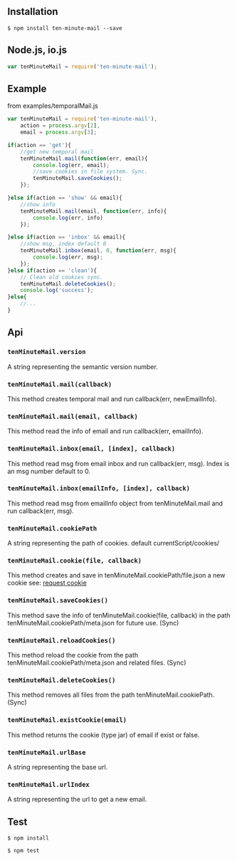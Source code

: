## Installation

```
$ npm install ten-minute-mail --save
```

## Node.js, io.js
```js
var tenMinuteMail = require('ten-minute-mail');
```

## Example
from examples/temporalMail.js

```js
var tenMinuteMail = require('ten-minute-mail'),
    action = process.argv[2],
    email = process.argv[3];

if(action == 'get'){
    //get new temporal mail
    tenMinuteMail.mail(function(err, email){
        console.log(err, email);
        //save cookies in file system. Sync.
        tenMinuteMail.saveCookies();
    });

}else if(action == 'show' && email){
    //show info
    tenMinuteMail.mail(email, function(err, info){
        console.log(err, info)
    });

}else if(action == 'inbox' && email){
    //show msg, index default 0
    tenMinuteMail.inbox(email, 0, function(err, msg){
        console.log(err, msg);
    });
}else if(action == 'clean'){
    // Clean old cookies sync.
    tenMinuteMail.deleteCookies();
    console.log('success');
}else{
    //...
}

```

## Api

### `tenMinuteMail.version`
A string representing the semantic version number.

### `tenMinuteMail.mail(callback)`
This method creates temporal mail and run callback(err, newEmailInfo).

### `tenMinuteMail.mail(email, callback)`
This method read the info of email and run callback(err, emailInfo).

### `tenMinuteMail.inbox(email, [index], callback)`
This method read msg from email inbox and run callback(err, msg). Index is an msg number default to 0.

### `tenMinuteMail.inbox(emailInfo, [index], callback)`
This method read msg from emailInfo object from tenMinuteMail.mail and run callback(err, msg).

### `tenMinuteMail.cookiePath`
A string representing the path of cookies. default currentScript/cookies/

### `tenMinuteMail.cookie(file, callback)`
This method creates and save in tenMinuteMail.cookiePath/file.json a new cookie see: [request cookie](https://github.com/request/request#examples)

### `tenMinuteMail.saveCookies()`
This method save the info of tenMinuteMail.cookie(file, callback)  in the path tenMinuteMail.cookiePath/meta.json for future use. (Sync)

### `tenMinuteMail.reloadCookies()`
This method reload the cookie from the path tenMinuteMail.cookiePath/meta.json and related files. (Sync)

### `tenMinuteMail.deleteCookies()`
This method removes all files from the path tenMinuteMail.cookiePath. (Sync)

### `tenMinuteMail.existCookie(email)`
This method returns the cookie (type jar) of email if exist or false.

### `tenMinuteMail.urlBase`
A string representing the base url.

### `tenMinuteMail.urlIndex`
A string representing the url to get a new email.

## Test

```
$ npm install
```
```
$ npm test
```
